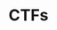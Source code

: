 ---
title: "CTFs"
layout: home
classes: wide
entries_layout: grid
recent_posts_heading: "Recent CTFs"
pagination:
  enabled: true
  collection: 'posts'
  per_page: 8
  sort_field: 'date'
  sort_reverse: true
  category: ctf
  permalink: '/ctf/:num/'
  title: ':title - page :num'
  trail:
    before: 3
    after: 3
---